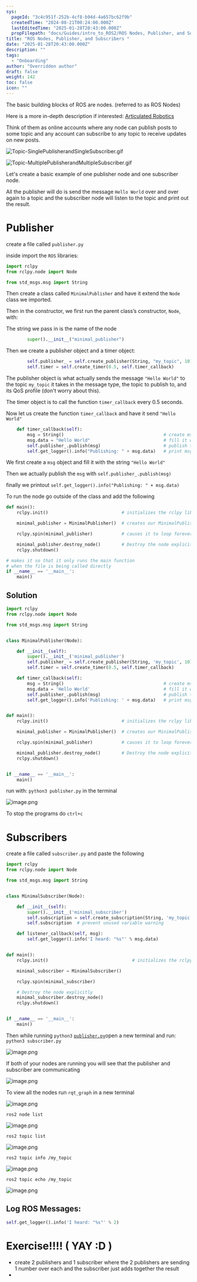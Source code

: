 ```yaml
---
sys:
  pageId: "3c4c951f-252b-4cf8-b94d-4a657bc62f9b"
  createdTime: "2024-08-21T00:24:00.000Z"
  lastEditedTime: "2025-01-28T20:43:00.000Z"
  propFilepath: "docs/Guides/intro_to_ROS2/ROS Nodes, Publisher, and Subscribers .md"
title: "ROS Nodes, Publisher, and Subscribers "
date: "2025-01-28T20:43:00.000Z"
description: ""
tags:
  - "Onboarding"
author: "Overridden author"
draft: false
weight: 142
toc: false
icon: ""
---
```


The basic building blocks of ROS are nodes. (referred to as ROS Nodes)

Here is a more in-depth description if interested: [Articulated Robotics](https://articulatedrobotics.xyz/tutorials/ready-for-ros/ros-overview#2-nodes)

Think of them as online accounts where any node can publish posts to some topic and any account can subscribe to any topic to receive updates on new posts.

![Topic-SinglePublisherandSingleSubscriber.gif](https://docs.ros.org/en/humble/_images/Topic-SinglePublisherandSingleSubscriber.gif)

![Topic-MultiplePublisherandMultipleSubscriber.gif](https://docs.ros.org/en/humble/_images/Topic-MultiplePublisherandMultipleSubscriber.gif)

Let's create a basic example of one publisher node and one subscriber node.

All the publisher will do is send the message `Hello World` over and over again to a topic and the subscriber node will listen to the topic and print out the result.

# Publisher

create a file called `publisher.py` 

inside import the `ROS` libraries:

```python
import rclpy
from rclpy.node import Node

from std_msgs.msg import String
```

Then create a class called `MinimalPublisher` and have it extend the `Node` class we imported.

Then in the constructor, we first run the parent class’s constructor, `Node`, with:

The string we pass in is the name of the node

```python
        super().__init__("minimal_publisher")
```

Then we create a publisher object and a timer object:

```python
        self.publisher_ = self.create_publisher(String, "my_topic", 10)
        self.timer = self.create_timer(0.5, self.timer_callback)
```

The publisher object is what actually sends the message `"Hello World"` to the topic `my_topic` it takes in the message type, the topic to publish to, and its QoS profile (don't worry about this).

The timer object is to call the function `timer_callback` every 0.5 seconds.

Now let us create the function `timer_callback` and have it send `"Hello World"`

```python
    def timer_callback(self):
        msg = String()                                      # create msg object
        msg.data = "Hello World"                            # fill it with data
        self.publisher_.publish(msg)                        # publish the message
        self.get_logger().info("Publishing: " + msg.data)   # print msg
```

We first create a `msg` object and fill it with the string `"Hello World"`

Then we actually publish the `msg` with `self.publisher_.publish(msg)`

finally we printout `self.get_logger().info("Publishing: " + msg.data)`

To run the node go outside of the class and add the following

```python
def main():
    rclpy.init()                            # initializes the rclpy library

    minimal_publisher = MinimalPublisher()  # creates our MinimalPublisher object

    rclpy.spin(minimal_publisher)           # causes it to loop forever

    minimal_publisher.destroy_node()        # Destroy the node explicitly
    rclpy.shutdown()

# makes it so that it only runs the main function
# when the file is being called directly
if __name__ == '__main__': 
    main()
```

## Solution

```python
import rclpy
from rclpy.node import Node

from std_msgs.msg import String


class MinimalPublisher(Node):

    def __init__(self):
        super().__init__('minimal_publisher')
        self.publisher_ = self.create_publisher(String, 'my_topic', 10)
        self.timer = self.create_timer(0.5, self.timer_callback)

    def timer_callback(self):
        msg = String()                                      # create msg object
        msg.data = 'Hello World'                            # fill it with data
        self.publisher_.publish(msg)                        # publish the message
        self.get_logger().info('Publishing: ' + msg.data)   # print msg


def main():
    rclpy.init()                            # initializes the rclpy library

    minimal_publisher = MinimalPublisher()  # creates our MinimalPublisher object

    rclpy.spin(minimal_publisher)           # causes it to loop forever

    minimal_publisher.destroy_node()        # Destroy the node explicitly
    rclpy.shutdown()


if __name__ == '__main__':
    main()
```

run with: `python3 publisher.py` in the terminal

![image.png](https://prod-files-secure.s3.us-west-2.amazonaws.com/d518164a-d88e-44d1-a4ee-3adb3bd8bce0/9214accb-ad5b-44f1-a31c-b3167c59138b/image.png?X-Amz-Algorithm=AWS4-HMAC-SHA256&X-Amz-Content-Sha256=UNSIGNED-PAYLOAD&X-Amz-Credential=ASIAZI2LB466V5T4TXI2%2F20250318%2Fus-west-2%2Fs3%2Faws4_request&X-Amz-Date=20250318T110721Z&X-Amz-Expires=3600&X-Amz-Security-Token=IQoJb3JpZ2luX2VjEAMaCXVzLXdlc3QtMiJIMEYCIQCXHxWt2vQMe9fLMAdZfd2ZC%2FmklQ1i8w89mec9QRCqBAIhAIQJ8zbDW6cBuYw34cLyhnkzElGvGzpxYQyJCREAf28TKv8DCFwQABoMNjM3NDIzMTgzODA1Igxx0bGsO26CGatvMXMq3AO4%2BvGfgq54bu4cZKgyH1gP5JPYNrmZORtMlkA5IIR05MWTVKGNDH6qTD5E%2B77pB17jBBKNi%2BBQE1ucmWh8YCgumej5xYYTOcaSGipun7ehchLIcJkwImj5CQHt%2BEo7QuTEShWwJ15z%2BSkX57rmcZeMTnIAoWWiu63ryp7rMC0r90TWzJG9yjmlUvzWVMwqnhjJ6LiP33Ji9xQel8MfEBkc5xTkMsBUZs7QWDr3v30NMYVAF2LPj9u1ZOvIukl%2BZDN%2FD4UMvP4mcbX%2BlPp%2B3mRdXIiCk0BuNtztrrARkZdvd%2BaWvQ9oNEa0kpPRRPKeBLR%2FU3hylYZy2rNffoDBgBJTyOQYcJxJg4wuR4%2BZjk%2B02ciRbQ5X2IGjf%2ByUph6pRKGgpn6XmWP4ELGogznxvYYFgqEgeqryqLO08wGqd2cUPDI0yVXoi4Dc%2F1FrbdHTOpOKk3nyv7xHlNYtQcqNX6HXZLS9zuT33T6fvjWEWF2LK48RvJEgxON6ttWrWGKwALdjdA%2FbZWW%2BUAkf5BCSCkpgXydH%2BaGrg5yJIF2Rlk1VwGAkO55guw1JFdTx%2F%2Bg7DeOsOYpP0bgnbB3dIMOzXXdJxRR1s4HsDCqulCczhyKUej6%2FhvfWmUav9E6kRzDvleW%2BBjqkAUTyZ7KDMjWLxU1vY2gCW%2FA7vLMbhHQK2Mwa8CSrKoglvpY80MaCqQt9%2BxhAi7R42U43%2BFXs7AiWKRRk2%2FsVNvxSVSFKcImi%2FKuX%2BuWW9WxY%2BuGvxdoqaP9T2SPqu1ITDWKoL%2BAAgwNKRmgrIICrN2LrPDgF%2FEG3NjDraqr2zZmBqQGw2joSV8L8vwoUFCpbpSHsg%2BsKEDm0ZG7ROw7vDOo0l3bl&X-Amz-Signature=ee6b3a00ec6a1a0ff0b7e9bac0af8951c92524fa354d891953ae872237aa9d2b&X-Amz-SignedHeaders=host&x-id=GetObject)

To stop the programs do `ctrl+c`

# Subscribers

create a file called `subscriber.py` and paste the following

```python
import rclpy
from rclpy.node import Node

from std_msgs.msg import String


class MinimalSubscriber(Node):

    def __init__(self):
        super().__init__('minimal_subscriber')
        self.subscription = self.create_subscription(String, 'my_topic', self.listener_callback, 10)
        self.subscription  # prevent unused variable warning

    def listener_callback(self, msg):
        self.get_logger().info('I heard: "%s"' % msg.data)


def main():
    rclpy.init()                                # initializes the rclpy library

    minimal_subscriber = MinimalSubscriber()

    rclpy.spin(minimal_subscriber)

    # Destroy the node explicitly
    minimal_subscriber.destroy_node()
    rclpy.shutdown()


if __name__ == '__main__':
    main()
```

Then while running `python3` [`publisher.py`](http://publisher.py/)open a new terminal and run: `python3 subscriber.py` 

![image.png](https://prod-files-secure.s3.us-west-2.amazonaws.com/d518164a-d88e-44d1-a4ee-3adb3bd8bce0/611fccf2-c738-4dbd-94e9-98f209092866/image.png?X-Amz-Algorithm=AWS4-HMAC-SHA256&X-Amz-Content-Sha256=UNSIGNED-PAYLOAD&X-Amz-Credential=ASIAZI2LB466V5T4TXI2%2F20250318%2Fus-west-2%2Fs3%2Faws4_request&X-Amz-Date=20250318T110721Z&X-Amz-Expires=3600&X-Amz-Security-Token=IQoJb3JpZ2luX2VjEAMaCXVzLXdlc3QtMiJIMEYCIQCXHxWt2vQMe9fLMAdZfd2ZC%2FmklQ1i8w89mec9QRCqBAIhAIQJ8zbDW6cBuYw34cLyhnkzElGvGzpxYQyJCREAf28TKv8DCFwQABoMNjM3NDIzMTgzODA1Igxx0bGsO26CGatvMXMq3AO4%2BvGfgq54bu4cZKgyH1gP5JPYNrmZORtMlkA5IIR05MWTVKGNDH6qTD5E%2B77pB17jBBKNi%2BBQE1ucmWh8YCgumej5xYYTOcaSGipun7ehchLIcJkwImj5CQHt%2BEo7QuTEShWwJ15z%2BSkX57rmcZeMTnIAoWWiu63ryp7rMC0r90TWzJG9yjmlUvzWVMwqnhjJ6LiP33Ji9xQel8MfEBkc5xTkMsBUZs7QWDr3v30NMYVAF2LPj9u1ZOvIukl%2BZDN%2FD4UMvP4mcbX%2BlPp%2B3mRdXIiCk0BuNtztrrARkZdvd%2BaWvQ9oNEa0kpPRRPKeBLR%2FU3hylYZy2rNffoDBgBJTyOQYcJxJg4wuR4%2BZjk%2B02ciRbQ5X2IGjf%2ByUph6pRKGgpn6XmWP4ELGogznxvYYFgqEgeqryqLO08wGqd2cUPDI0yVXoi4Dc%2F1FrbdHTOpOKk3nyv7xHlNYtQcqNX6HXZLS9zuT33T6fvjWEWF2LK48RvJEgxON6ttWrWGKwALdjdA%2FbZWW%2BUAkf5BCSCkpgXydH%2BaGrg5yJIF2Rlk1VwGAkO55guw1JFdTx%2F%2Bg7DeOsOYpP0bgnbB3dIMOzXXdJxRR1s4HsDCqulCczhyKUej6%2FhvfWmUav9E6kRzDvleW%2BBjqkAUTyZ7KDMjWLxU1vY2gCW%2FA7vLMbhHQK2Mwa8CSrKoglvpY80MaCqQt9%2BxhAi7R42U43%2BFXs7AiWKRRk2%2FsVNvxSVSFKcImi%2FKuX%2BuWW9WxY%2BuGvxdoqaP9T2SPqu1ITDWKoL%2BAAgwNKRmgrIICrN2LrPDgF%2FEG3NjDraqr2zZmBqQGw2joSV8L8vwoUFCpbpSHsg%2BsKEDm0ZG7ROw7vDOo0l3bl&X-Amz-Signature=8fa9340370c86e9cd018bf7bedb2da8db38b2bf53e94a8e709dd7e2342f46fd4&X-Amz-SignedHeaders=host&x-id=GetObject)

If both of your nodes are running you will see that the publisher and subscriber are communicating

![image.png](https://prod-files-secure.s3.us-west-2.amazonaws.com/d518164a-d88e-44d1-a4ee-3adb3bd8bce0/eea428b5-1cf0-43bb-a30b-81cbaf6c5c78/image.png?X-Amz-Algorithm=AWS4-HMAC-SHA256&X-Amz-Content-Sha256=UNSIGNED-PAYLOAD&X-Amz-Credential=ASIAZI2LB466V5T4TXI2%2F20250318%2Fus-west-2%2Fs3%2Faws4_request&X-Amz-Date=20250318T110721Z&X-Amz-Expires=3600&X-Amz-Security-Token=IQoJb3JpZ2luX2VjEAMaCXVzLXdlc3QtMiJIMEYCIQCXHxWt2vQMe9fLMAdZfd2ZC%2FmklQ1i8w89mec9QRCqBAIhAIQJ8zbDW6cBuYw34cLyhnkzElGvGzpxYQyJCREAf28TKv8DCFwQABoMNjM3NDIzMTgzODA1Igxx0bGsO26CGatvMXMq3AO4%2BvGfgq54bu4cZKgyH1gP5JPYNrmZORtMlkA5IIR05MWTVKGNDH6qTD5E%2B77pB17jBBKNi%2BBQE1ucmWh8YCgumej5xYYTOcaSGipun7ehchLIcJkwImj5CQHt%2BEo7QuTEShWwJ15z%2BSkX57rmcZeMTnIAoWWiu63ryp7rMC0r90TWzJG9yjmlUvzWVMwqnhjJ6LiP33Ji9xQel8MfEBkc5xTkMsBUZs7QWDr3v30NMYVAF2LPj9u1ZOvIukl%2BZDN%2FD4UMvP4mcbX%2BlPp%2B3mRdXIiCk0BuNtztrrARkZdvd%2BaWvQ9oNEa0kpPRRPKeBLR%2FU3hylYZy2rNffoDBgBJTyOQYcJxJg4wuR4%2BZjk%2B02ciRbQ5X2IGjf%2ByUph6pRKGgpn6XmWP4ELGogznxvYYFgqEgeqryqLO08wGqd2cUPDI0yVXoi4Dc%2F1FrbdHTOpOKk3nyv7xHlNYtQcqNX6HXZLS9zuT33T6fvjWEWF2LK48RvJEgxON6ttWrWGKwALdjdA%2FbZWW%2BUAkf5BCSCkpgXydH%2BaGrg5yJIF2Rlk1VwGAkO55guw1JFdTx%2F%2Bg7DeOsOYpP0bgnbB3dIMOzXXdJxRR1s4HsDCqulCczhyKUej6%2FhvfWmUav9E6kRzDvleW%2BBjqkAUTyZ7KDMjWLxU1vY2gCW%2FA7vLMbhHQK2Mwa8CSrKoglvpY80MaCqQt9%2BxhAi7R42U43%2BFXs7AiWKRRk2%2FsVNvxSVSFKcImi%2FKuX%2BuWW9WxY%2BuGvxdoqaP9T2SPqu1ITDWKoL%2BAAgwNKRmgrIICrN2LrPDgF%2FEG3NjDraqr2zZmBqQGw2joSV8L8vwoUFCpbpSHsg%2BsKEDm0ZG7ROw7vDOo0l3bl&X-Amz-Signature=a1bc19d69ad2e8a0898bac76b465d915db4bebb2ae27bd32aaecf48a695dc971&X-Amz-SignedHeaders=host&x-id=GetObject)

To view all the nodes run `rqt_graph` in a new terminal

![image.png](https://prod-files-secure.s3.us-west-2.amazonaws.com/d518164a-d88e-44d1-a4ee-3adb3bd8bce0/1d98e964-4318-4d62-b5c4-8c8f78368598/image.png?X-Amz-Algorithm=AWS4-HMAC-SHA256&X-Amz-Content-Sha256=UNSIGNED-PAYLOAD&X-Amz-Credential=ASIAZI2LB466V5T4TXI2%2F20250318%2Fus-west-2%2Fs3%2Faws4_request&X-Amz-Date=20250318T110721Z&X-Amz-Expires=3600&X-Amz-Security-Token=IQoJb3JpZ2luX2VjEAMaCXVzLXdlc3QtMiJIMEYCIQCXHxWt2vQMe9fLMAdZfd2ZC%2FmklQ1i8w89mec9QRCqBAIhAIQJ8zbDW6cBuYw34cLyhnkzElGvGzpxYQyJCREAf28TKv8DCFwQABoMNjM3NDIzMTgzODA1Igxx0bGsO26CGatvMXMq3AO4%2BvGfgq54bu4cZKgyH1gP5JPYNrmZORtMlkA5IIR05MWTVKGNDH6qTD5E%2B77pB17jBBKNi%2BBQE1ucmWh8YCgumej5xYYTOcaSGipun7ehchLIcJkwImj5CQHt%2BEo7QuTEShWwJ15z%2BSkX57rmcZeMTnIAoWWiu63ryp7rMC0r90TWzJG9yjmlUvzWVMwqnhjJ6LiP33Ji9xQel8MfEBkc5xTkMsBUZs7QWDr3v30NMYVAF2LPj9u1ZOvIukl%2BZDN%2FD4UMvP4mcbX%2BlPp%2B3mRdXIiCk0BuNtztrrARkZdvd%2BaWvQ9oNEa0kpPRRPKeBLR%2FU3hylYZy2rNffoDBgBJTyOQYcJxJg4wuR4%2BZjk%2B02ciRbQ5X2IGjf%2ByUph6pRKGgpn6XmWP4ELGogznxvYYFgqEgeqryqLO08wGqd2cUPDI0yVXoi4Dc%2F1FrbdHTOpOKk3nyv7xHlNYtQcqNX6HXZLS9zuT33T6fvjWEWF2LK48RvJEgxON6ttWrWGKwALdjdA%2FbZWW%2BUAkf5BCSCkpgXydH%2BaGrg5yJIF2Rlk1VwGAkO55guw1JFdTx%2F%2Bg7DeOsOYpP0bgnbB3dIMOzXXdJxRR1s4HsDCqulCczhyKUej6%2FhvfWmUav9E6kRzDvleW%2BBjqkAUTyZ7KDMjWLxU1vY2gCW%2FA7vLMbhHQK2Mwa8CSrKoglvpY80MaCqQt9%2BxhAi7R42U43%2BFXs7AiWKRRk2%2FsVNvxSVSFKcImi%2FKuX%2BuWW9WxY%2BuGvxdoqaP9T2SPqu1ITDWKoL%2BAAgwNKRmgrIICrN2LrPDgF%2FEG3NjDraqr2zZmBqQGw2joSV8L8vwoUFCpbpSHsg%2BsKEDm0ZG7ROw7vDOo0l3bl&X-Amz-Signature=887ec1e62bcf07113c21b949bf172cc9e569c5a82407874f9bb84daa2431e67f&X-Amz-SignedHeaders=host&x-id=GetObject)

`ros2 node list`

![image.png](https://prod-files-secure.s3.us-west-2.amazonaws.com/d518164a-d88e-44d1-a4ee-3adb3bd8bce0/680ac8cf-e6d9-4164-9ece-5b9a6fccffee/image.png?X-Amz-Algorithm=AWS4-HMAC-SHA256&X-Amz-Content-Sha256=UNSIGNED-PAYLOAD&X-Amz-Credential=ASIAZI2LB466V5T4TXI2%2F20250318%2Fus-west-2%2Fs3%2Faws4_request&X-Amz-Date=20250318T110721Z&X-Amz-Expires=3600&X-Amz-Security-Token=IQoJb3JpZ2luX2VjEAMaCXVzLXdlc3QtMiJIMEYCIQCXHxWt2vQMe9fLMAdZfd2ZC%2FmklQ1i8w89mec9QRCqBAIhAIQJ8zbDW6cBuYw34cLyhnkzElGvGzpxYQyJCREAf28TKv8DCFwQABoMNjM3NDIzMTgzODA1Igxx0bGsO26CGatvMXMq3AO4%2BvGfgq54bu4cZKgyH1gP5JPYNrmZORtMlkA5IIR05MWTVKGNDH6qTD5E%2B77pB17jBBKNi%2BBQE1ucmWh8YCgumej5xYYTOcaSGipun7ehchLIcJkwImj5CQHt%2BEo7QuTEShWwJ15z%2BSkX57rmcZeMTnIAoWWiu63ryp7rMC0r90TWzJG9yjmlUvzWVMwqnhjJ6LiP33Ji9xQel8MfEBkc5xTkMsBUZs7QWDr3v30NMYVAF2LPj9u1ZOvIukl%2BZDN%2FD4UMvP4mcbX%2BlPp%2B3mRdXIiCk0BuNtztrrARkZdvd%2BaWvQ9oNEa0kpPRRPKeBLR%2FU3hylYZy2rNffoDBgBJTyOQYcJxJg4wuR4%2BZjk%2B02ciRbQ5X2IGjf%2ByUph6pRKGgpn6XmWP4ELGogznxvYYFgqEgeqryqLO08wGqd2cUPDI0yVXoi4Dc%2F1FrbdHTOpOKk3nyv7xHlNYtQcqNX6HXZLS9zuT33T6fvjWEWF2LK48RvJEgxON6ttWrWGKwALdjdA%2FbZWW%2BUAkf5BCSCkpgXydH%2BaGrg5yJIF2Rlk1VwGAkO55guw1JFdTx%2F%2Bg7DeOsOYpP0bgnbB3dIMOzXXdJxRR1s4HsDCqulCczhyKUej6%2FhvfWmUav9E6kRzDvleW%2BBjqkAUTyZ7KDMjWLxU1vY2gCW%2FA7vLMbhHQK2Mwa8CSrKoglvpY80MaCqQt9%2BxhAi7R42U43%2BFXs7AiWKRRk2%2FsVNvxSVSFKcImi%2FKuX%2BuWW9WxY%2BuGvxdoqaP9T2SPqu1ITDWKoL%2BAAgwNKRmgrIICrN2LrPDgF%2FEG3NjDraqr2zZmBqQGw2joSV8L8vwoUFCpbpSHsg%2BsKEDm0ZG7ROw7vDOo0l3bl&X-Amz-Signature=123b3a3c2b62813fc9f9457e8157443c6c845f91be8fc8cee89c47f26a5fa733&X-Amz-SignedHeaders=host&x-id=GetObject)

`ros2 topic list`

![image.png](https://prod-files-secure.s3.us-west-2.amazonaws.com/d518164a-d88e-44d1-a4ee-3adb3bd8bce0/eee2ebe1-27ef-4a4a-96fb-2ca54126fb29/image.png?X-Amz-Algorithm=AWS4-HMAC-SHA256&X-Amz-Content-Sha256=UNSIGNED-PAYLOAD&X-Amz-Credential=ASIAZI2LB466V5T4TXI2%2F20250318%2Fus-west-2%2Fs3%2Faws4_request&X-Amz-Date=20250318T110721Z&X-Amz-Expires=3600&X-Amz-Security-Token=IQoJb3JpZ2luX2VjEAMaCXVzLXdlc3QtMiJIMEYCIQCXHxWt2vQMe9fLMAdZfd2ZC%2FmklQ1i8w89mec9QRCqBAIhAIQJ8zbDW6cBuYw34cLyhnkzElGvGzpxYQyJCREAf28TKv8DCFwQABoMNjM3NDIzMTgzODA1Igxx0bGsO26CGatvMXMq3AO4%2BvGfgq54bu4cZKgyH1gP5JPYNrmZORtMlkA5IIR05MWTVKGNDH6qTD5E%2B77pB17jBBKNi%2BBQE1ucmWh8YCgumej5xYYTOcaSGipun7ehchLIcJkwImj5CQHt%2BEo7QuTEShWwJ15z%2BSkX57rmcZeMTnIAoWWiu63ryp7rMC0r90TWzJG9yjmlUvzWVMwqnhjJ6LiP33Ji9xQel8MfEBkc5xTkMsBUZs7QWDr3v30NMYVAF2LPj9u1ZOvIukl%2BZDN%2FD4UMvP4mcbX%2BlPp%2B3mRdXIiCk0BuNtztrrARkZdvd%2BaWvQ9oNEa0kpPRRPKeBLR%2FU3hylYZy2rNffoDBgBJTyOQYcJxJg4wuR4%2BZjk%2B02ciRbQ5X2IGjf%2ByUph6pRKGgpn6XmWP4ELGogznxvYYFgqEgeqryqLO08wGqd2cUPDI0yVXoi4Dc%2F1FrbdHTOpOKk3nyv7xHlNYtQcqNX6HXZLS9zuT33T6fvjWEWF2LK48RvJEgxON6ttWrWGKwALdjdA%2FbZWW%2BUAkf5BCSCkpgXydH%2BaGrg5yJIF2Rlk1VwGAkO55guw1JFdTx%2F%2Bg7DeOsOYpP0bgnbB3dIMOzXXdJxRR1s4HsDCqulCczhyKUej6%2FhvfWmUav9E6kRzDvleW%2BBjqkAUTyZ7KDMjWLxU1vY2gCW%2FA7vLMbhHQK2Mwa8CSrKoglvpY80MaCqQt9%2BxhAi7R42U43%2BFXs7AiWKRRk2%2FsVNvxSVSFKcImi%2FKuX%2BuWW9WxY%2BuGvxdoqaP9T2SPqu1ITDWKoL%2BAAgwNKRmgrIICrN2LrPDgF%2FEG3NjDraqr2zZmBqQGw2joSV8L8vwoUFCpbpSHsg%2BsKEDm0ZG7ROw7vDOo0l3bl&X-Amz-Signature=1855b67d7ff4cbd39dc0863b9fa63529af2eb5dbb2adcc9d16605e615ec242bc&X-Amz-SignedHeaders=host&x-id=GetObject)

`ros2 topic info /my_topic`

![image.png](https://prod-files-secure.s3.us-west-2.amazonaws.com/d518164a-d88e-44d1-a4ee-3adb3bd8bce0/6288ef12-cb9e-406f-b9eb-65feed3a9011/image.png?X-Amz-Algorithm=AWS4-HMAC-SHA256&X-Amz-Content-Sha256=UNSIGNED-PAYLOAD&X-Amz-Credential=ASIAZI2LB466V5T4TXI2%2F20250318%2Fus-west-2%2Fs3%2Faws4_request&X-Amz-Date=20250318T110721Z&X-Amz-Expires=3600&X-Amz-Security-Token=IQoJb3JpZ2luX2VjEAMaCXVzLXdlc3QtMiJIMEYCIQCXHxWt2vQMe9fLMAdZfd2ZC%2FmklQ1i8w89mec9QRCqBAIhAIQJ8zbDW6cBuYw34cLyhnkzElGvGzpxYQyJCREAf28TKv8DCFwQABoMNjM3NDIzMTgzODA1Igxx0bGsO26CGatvMXMq3AO4%2BvGfgq54bu4cZKgyH1gP5JPYNrmZORtMlkA5IIR05MWTVKGNDH6qTD5E%2B77pB17jBBKNi%2BBQE1ucmWh8YCgumej5xYYTOcaSGipun7ehchLIcJkwImj5CQHt%2BEo7QuTEShWwJ15z%2BSkX57rmcZeMTnIAoWWiu63ryp7rMC0r90TWzJG9yjmlUvzWVMwqnhjJ6LiP33Ji9xQel8MfEBkc5xTkMsBUZs7QWDr3v30NMYVAF2LPj9u1ZOvIukl%2BZDN%2FD4UMvP4mcbX%2BlPp%2B3mRdXIiCk0BuNtztrrARkZdvd%2BaWvQ9oNEa0kpPRRPKeBLR%2FU3hylYZy2rNffoDBgBJTyOQYcJxJg4wuR4%2BZjk%2B02ciRbQ5X2IGjf%2ByUph6pRKGgpn6XmWP4ELGogznxvYYFgqEgeqryqLO08wGqd2cUPDI0yVXoi4Dc%2F1FrbdHTOpOKk3nyv7xHlNYtQcqNX6HXZLS9zuT33T6fvjWEWF2LK48RvJEgxON6ttWrWGKwALdjdA%2FbZWW%2BUAkf5BCSCkpgXydH%2BaGrg5yJIF2Rlk1VwGAkO55guw1JFdTx%2F%2Bg7DeOsOYpP0bgnbB3dIMOzXXdJxRR1s4HsDCqulCczhyKUej6%2FhvfWmUav9E6kRzDvleW%2BBjqkAUTyZ7KDMjWLxU1vY2gCW%2FA7vLMbhHQK2Mwa8CSrKoglvpY80MaCqQt9%2BxhAi7R42U43%2BFXs7AiWKRRk2%2FsVNvxSVSFKcImi%2FKuX%2BuWW9WxY%2BuGvxdoqaP9T2SPqu1ITDWKoL%2BAAgwNKRmgrIICrN2LrPDgF%2FEG3NjDraqr2zZmBqQGw2joSV8L8vwoUFCpbpSHsg%2BsKEDm0ZG7ROw7vDOo0l3bl&X-Amz-Signature=3778f2075500c731fae27c34e12aae1562f47ce6628148f1f38fa6ede852e0c4&X-Amz-SignedHeaders=host&x-id=GetObject)

`ros2 topic echo /my_topic`

![image.png](https://prod-files-secure.s3.us-west-2.amazonaws.com/d518164a-d88e-44d1-a4ee-3adb3bd8bce0/0a6fcb4d-422d-4a6c-a803-749ef4adf2c6/image.png?X-Amz-Algorithm=AWS4-HMAC-SHA256&X-Amz-Content-Sha256=UNSIGNED-PAYLOAD&X-Amz-Credential=ASIAZI2LB466V5T4TXI2%2F20250318%2Fus-west-2%2Fs3%2Faws4_request&X-Amz-Date=20250318T110721Z&X-Amz-Expires=3600&X-Amz-Security-Token=IQoJb3JpZ2luX2VjEAMaCXVzLXdlc3QtMiJIMEYCIQCXHxWt2vQMe9fLMAdZfd2ZC%2FmklQ1i8w89mec9QRCqBAIhAIQJ8zbDW6cBuYw34cLyhnkzElGvGzpxYQyJCREAf28TKv8DCFwQABoMNjM3NDIzMTgzODA1Igxx0bGsO26CGatvMXMq3AO4%2BvGfgq54bu4cZKgyH1gP5JPYNrmZORtMlkA5IIR05MWTVKGNDH6qTD5E%2B77pB17jBBKNi%2BBQE1ucmWh8YCgumej5xYYTOcaSGipun7ehchLIcJkwImj5CQHt%2BEo7QuTEShWwJ15z%2BSkX57rmcZeMTnIAoWWiu63ryp7rMC0r90TWzJG9yjmlUvzWVMwqnhjJ6LiP33Ji9xQel8MfEBkc5xTkMsBUZs7QWDr3v30NMYVAF2LPj9u1ZOvIukl%2BZDN%2FD4UMvP4mcbX%2BlPp%2B3mRdXIiCk0BuNtztrrARkZdvd%2BaWvQ9oNEa0kpPRRPKeBLR%2FU3hylYZy2rNffoDBgBJTyOQYcJxJg4wuR4%2BZjk%2B02ciRbQ5X2IGjf%2ByUph6pRKGgpn6XmWP4ELGogznxvYYFgqEgeqryqLO08wGqd2cUPDI0yVXoi4Dc%2F1FrbdHTOpOKk3nyv7xHlNYtQcqNX6HXZLS9zuT33T6fvjWEWF2LK48RvJEgxON6ttWrWGKwALdjdA%2FbZWW%2BUAkf5BCSCkpgXydH%2BaGrg5yJIF2Rlk1VwGAkO55guw1JFdTx%2F%2Bg7DeOsOYpP0bgnbB3dIMOzXXdJxRR1s4HsDCqulCczhyKUej6%2FhvfWmUav9E6kRzDvleW%2BBjqkAUTyZ7KDMjWLxU1vY2gCW%2FA7vLMbhHQK2Mwa8CSrKoglvpY80MaCqQt9%2BxhAi7R42U43%2BFXs7AiWKRRk2%2FsVNvxSVSFKcImi%2FKuX%2BuWW9WxY%2BuGvxdoqaP9T2SPqu1ITDWKoL%2BAAgwNKRmgrIICrN2LrPDgF%2FEG3NjDraqr2zZmBqQGw2joSV8L8vwoUFCpbpSHsg%2BsKEDm0ZG7ROw7vDOo0l3bl&X-Amz-Signature=b732a12b601f6209212b9320ffeafd1df02d65dc47c047a5afd5682f1dbe7d1e&X-Amz-SignedHeaders=host&x-id=GetObject)

## Log ROS Messages:

```python
self.get_logger().info('I heard: "%s"' % 2)
```

# Exercise!!!! ( YAY :D )

- create 2 publishers and 1 subscriber where the 2 publishers are sending 1 number over each and the subscriber just adds together the result
- 

